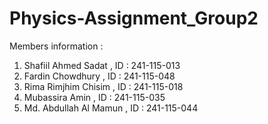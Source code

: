 # Physics-Assignment_Group2
Members information :
1. Shafiil Ahmed Sadat ,   ID : 241-115-013
2. Fardin Chowdhury ,      ID : 241-115-048
3. Rima Rimjhim Chisim ,   ID : 241-115-018
4. Mubassira Amin  ,       ID : 241-115-035
5. Md. Abdullah Al Mamun , ID : 241-115-044
